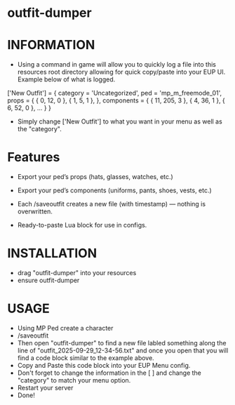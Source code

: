 # outfit-dumper
# INFORMATION
* Using a command in game will allow you to quickly log a file into this resources root directory allowing for quick copy/paste into your EUP UI. Example below of what is logged.

['New Outfit'] = { 
    category = 'Uncategorized',
    ped = 'mp_m_freemode_01',
    props = {
        { 0, 12, 0 },
        { 1, 5, 1 },
    },
    components = {
        { 11, 205, 3 },
        { 4, 36, 1 },
        { 6, 52, 0 },
        ...
    }
}

* Simply change ['New Outfit'] to what you want in your menu as well as the "category".

# Features
* Export your ped’s props (hats, glasses, watches, etc.)

* Export your ped’s components (uniforms, pants, shoes, vests, etc.)

* Each /saveoutfit creates a new file (with timestamp) — nothing is overwritten.

* Ready-to-paste Lua block for use in configs.

# INSTALLATION
* drag "outfit-dumper" into your resources
* ensure outfit-dumper

# USAGE
* Using MP Ped create a character
* /saveoutfit
* Then open "outfit-dumper" to find a new file labled something along the line of "outfit_2025-09-29_12-34-56.txt" and once you open that you will find a code block similar to the example above. 
* Copy and Paste this code block into your EUP Menu config. 
* Don't forget to change the information in the [ ] and change the "category" to match your menu option.
* Restart your server
* Done!

